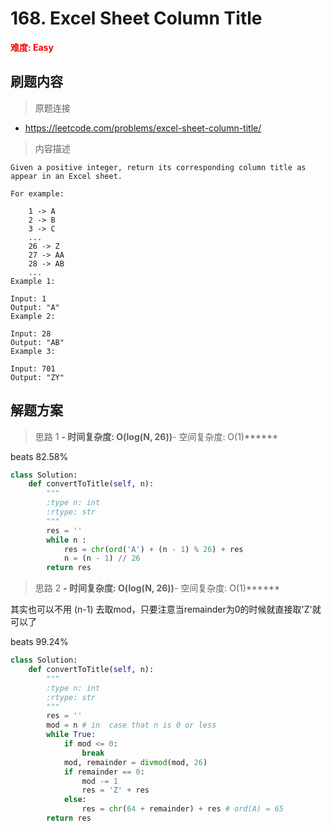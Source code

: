 # 168. Excel Sheet Column Title

**<font color=red>难度: Easy</font>**

## 刷题内容

> 原题连接

* https://leetcode.com/problems/excel-sheet-column-title/

> 内容描述

```
Given a positive integer, return its corresponding column title as appear in an Excel sheet.

For example:

    1 -> A
    2 -> B
    3 -> C
    ...
    26 -> Z
    27 -> AA
    28 -> AB 
    ...
Example 1:

Input: 1
Output: "A"
Example 2:

Input: 28
Output: "AB"
Example 3:

Input: 701
Output: "ZY"
```

## 解题方案

> 思路 1
******- 时间复杂度: O(log(N, 26))******- 空间复杂度: O(1)******

beats 82.58%

```python
class Solution:
    def convertToTitle(self, n):
        """
        :type n: int
        :rtype: str
        """
        res = ''
        while n :
            res = chr(ord('A') + (n - 1) % 26) + res
            n = (n - 1) // 26
        return res
```

> 思路 2
******- 时间复杂度: O(log(N, 26))******- 空间复杂度: O(1)******

其实也可以不用 (n-1) 去取mod，只要注意当remainder为0的时候就直接取'Z'就可以了

beats 99.24%

```python
class Solution:
    def convertToTitle(self, n):
        """
        :type n: int
        :rtype: str
        """
        res = ''
        mod = n # in  case that n is 0 or less
        while True:
            if mod <= 0:
                break
            mod, remainder = divmod(mod, 26)
            if remainder == 0:
                mod -= 1
                res = 'Z' + res
            else:
                res = chr(64 + remainder) + res # ord(A) = 65
        return res
```






























